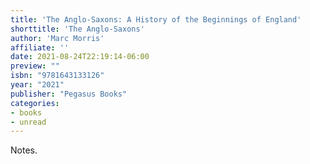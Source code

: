 ```yaml
---
title: 'The Anglo-Saxons: A History of the Beginnings of England'
shorttitle: 'The Anglo-Saxons'
author: 'Marc Morris'
affiliate: ''
date: 2021-08-24T22:19:14-06:00 
preview: ""
isbn: "9781643133126"
year: "2021"
publisher: "Pegasus Books"
categories: 
- books
- unread
---
```


Notes.
